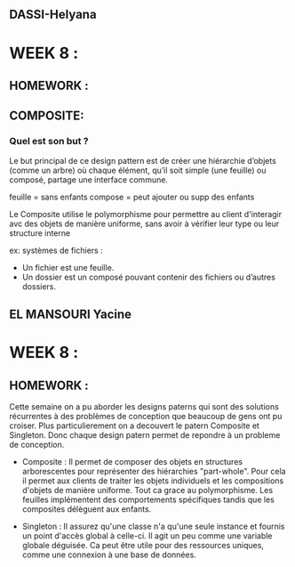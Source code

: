 ## DASSI-Helyana

# WEEK 8 :

## HOMEWORK : 
 

## COMPOSITE:



### Quel est son but ?

Le but principal de ce design pattern est de créer une hiérarchie d’objets (comme un arbre) où chaque élément, qu’il soit simple (une feuille) ou composé, partage une interface commune. 

feuille = sans enfants 
compose = peut ajouter ou supp des enfants


Le Composite utilise le polymorphisme pour permettre au client d'interagir avc des objets de manière uniforme, sans avoir à vérifier leur type ou leur structure interne

ex: 
systèmes de fichiers :
- Un fichier est une feuille.
- Un dossier est un composé pouvant contenir des fichiers ou d’autres dossiers.

## EL MANSOURI Yacine
# WEEK 8 :
## HOMEWORK :

Cette semaine on a pu aborder les designs paterns qui sont des solutions récurrentes à des problèmes de conception que beaucoup de gens ont pu croiser. Plus particulierement on a decouvert le patern Composite et Singleton. Donc chaque design patern permet de repondre à un probleme de conception.

- Composite : Il permet de composer des objets en structures arborescentes pour représenter des hiérarchies "part-whole". Pour cela il permet aux clients de traiter les objets individuels et les compositions d'objets de manière uniforme. Tout ca grace au polymorphisme. Les feuilles implémentent des comportements spécifiques tandis que les composites délèguent aux enfants. 

- Singleton : Il assurez qu'une classe n'a qu'une seule instance et fournis un point d'accès global à celle-ci. Il agit un peu comme une variable globale déguisée. Ca peut être utile pour des ressources uniques, comme une connexion à une base de données.



